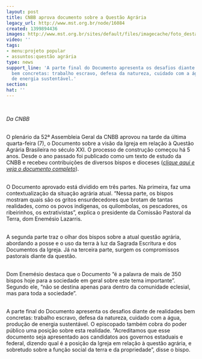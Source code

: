 ```yaml
---
layout: post
title: CNBB aprova documento sobre a Questão Agrária
legacy_url: http://www.mst.org.br/node/16084
created: 1399894436
images: http://www.mst.org.br/sites/default/files/imagecache/foto_destaque/DomEnemsio_Divulgacao.JPG
video: ''
tags:
- menu:projeto popular
- assuntos:questão agrária
type: news
support_line: 'A parte final do Documento apresenta os desafios diante de realidades
  bem concretas: trabalho escravo, defesa da natureza, cuidado com a água, produção
  de energia sustentável.'
section: 
hat: ''
---
```

<p class="MsoNormal">&nbsp;</p><p class="MsoNormal"><o:p><em>Da CNBB&nbsp;</em></o:p></p><p class="MsoNormal"><br>O plenário da 52ª Assembleia Geral da CNBB aprovou na tarde da última quarta-feira (7), o Documento sobre a visão da Igreja em relação à Questão Agrária Brasileira no século XXI. O processo de construção começou há 5 anos. Desde o ano passado foi publicado como um texto de estudo da CNBB e recebeu contribuições de diversos bispos e dioceses (<em><a href="http://file:///C:/Documents%20and%20Settings/assessoria/Meus%20documentos/Downloads/Quest%C3%A3o%20agr%C3%A1ria%2052%20AG%20CNBB%20final.pdf">clique aqui e veja o documento completo</a></em>).</p><p class="MsoNormal"><br>O Documento aprovado está dividido em três partes. Na primeira, faz uma contextualização da situação agrária atual. “Nessa parte, os bispos mostram quais são os gritos ensurdecedores que brotam de tantas realidades, como os povos indígenas, os quilombolas, os pescadores, os ribeirinhos, os extrativistas”, explica o presidente da Comissão Pastoral da Terra, dom Enemésio Lazarris.</p><p class="MsoNormal"><br>A segunda parte traz o olhar dos bispos sobre a atual questão agrária, abordando a posse e o uso da terra à luz da Sagrada Escritura e dos Documentos da Igreja. Já na terceira parte, surgem os compromissos pastorais diante da questão.</p><p class="MsoNormal"><br>Dom Enemésio destaca que o Documento “é a palavra de mais de 350 bispos hoje para a sociedade em geral sobre este tema importante”. Segundo ele, “não se destina apenas para dentro da comunidade eclesial, mas para toda a sociedade”.</p><p class="MsoNormal"><br>A parte final do Documento apresenta os desafios diante de realidades bem concretas: trabalho escravo, defesa da natureza, cuidado com a água, produção de energia sustentável. O episcopado também cobra do poder público uma posição sobre esta realidade. “Acreditamos que esse documento seja apresentado aos candidatos aos governos estaduais e federal, dizendo qual é a posição da Igreja em relação à questão agrária, e sobretudo sobre a função social da terra e da propriedade”, disse o bispo.</p><p class="MsoNormal">&nbsp;</p>
